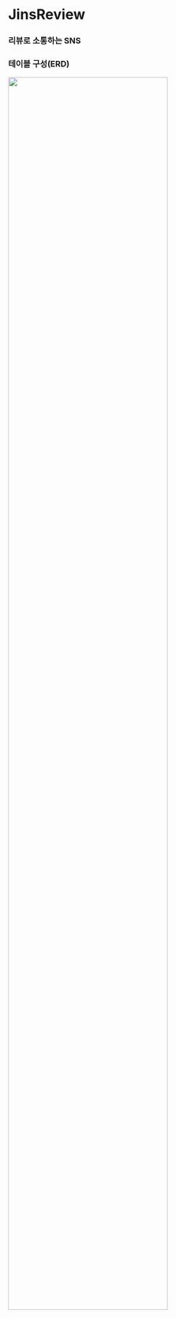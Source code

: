 # JinsReview
<h3>리뷰로 소통하는 SNS</h3>




<div>
  <h3>테이블 구성(ERD)</h3>
<img src="https://user-images.githubusercontent.com/32698480/76176042-93ed3e00-61f2-11ea-9ef7-2535d97994ef.png" width="80%">
</div>
